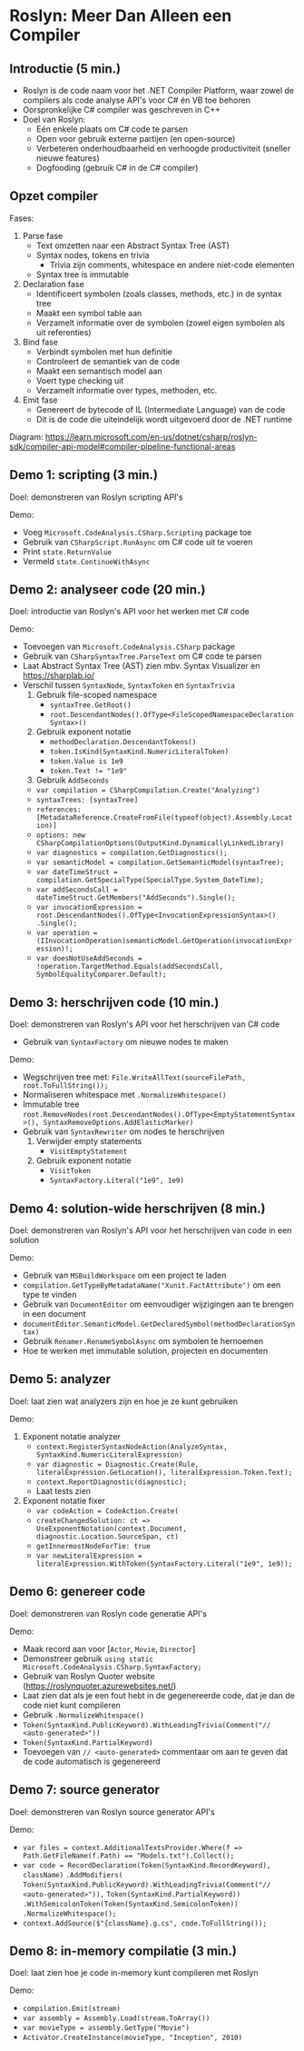 # Roslyn: Meer Dan Alleen een Compiler

## Introductie (5 min.)

- Roslyn is de code naam voor het .NET Compiler Platform, waar zowel de compilers als code analyse API's voor C# én VB toe behoren
- Oorspronkelijke C# compiler was geschreven in C++
- Doel van Roslyn:
  - Eén enkele plaats om C# code te parsen
  - Open voor gebruik externe partijen (en open-source)
  - Verbeteren onderhoudbaarheid en verhoogde productiviteit (sneller nieuwe features)
  - Dogfooding (gebruik C# in de C# compiler)

## Opzet compiler

Fases:

1. Parse fase
   - Text omzetten naar een Abstract Syntax Tree (AST)
   - Syntax nodes, tokens en trivia
     - Trivia zijn comments, whitespace en andere niet-code elementen
   - Syntax tree is immutable
2. Declaration fase
   - Identificeert symbolen (zoals classes, methods, etc.) in de syntax tree
   - Maakt een symbol table aan
   - Verzamelt informatie over de symbolen (zowel eigen symbolen als uit referenties)
3. Bind fase
   - Verbindt symbolen met hun definitie
   - Controleert de semantiek van de code
   - Maakt een semantisch model aan
   - Voert type checking uit
   - Verzamelt informatie over types, methoden, etc.
4. Emit fase
   - Genereert de bytecode of IL (Intermediate Language) van de code
   - Dit is de code die uiteindelijk wordt uitgevoerd door de .NET runtime

Diagram: https://learn.microsoft.com/en-us/dotnet/csharp/roslyn-sdk/compiler-api-model#compiler-pipeline-functional-areas

## Demo 1: scripting (3 min.)

Doel: demonstreren van Roslyn scripting API's

Demo:

- Voeg `Microsoft.CodeAnalysis.CSharp.Scripting` package toe
- Gebruik van `CSharpScript.RunAsync` om C# code uit te voeren
- Print `state.ReturnValue`
- Vermeld `state.ContinueWithAsync`

## Demo 2: analyseer code (20 min.)

Doel: introductie van Roslyn's API voor het werken met C# code

Demo:

- Toevoegen van `Microsoft.CodeAnalysis.CSharp` package
- Gebruik van `CSharpSyntaxTree.ParseText` om C# code te parsen
- Laat Abstract Syntax Tree (AST) zien mbv. Syntax Visualizer en https://sharplab.io/
- Verschil tussen `SyntaxNode`, `SyntaxToken` en `SyntaxTrivia`
  1. Gebruik file-scoped namespace
     - `syntaxTree.GetRoot()`
     - `root.DescendantNodes().OfType<FileScopedNamespaceDeclarationSyntax>()`
  2. Gebruik exponent notatie
     - `methodDeclaration.DescendantTokens()`
     - `token.IsKind(SyntaxKind.NumericLiteralToken)`
     - `token.Value is 1e9`
     - `token.Text != "1e9"`
  3. Gebruik `AddSeconds`
  - `var compilation = CSharpCompilation.Create("Analyzing")`
  - `syntaxTrees: [syntaxTree]`
  - `references: [MetadataReference.CreateFromFile(typeof(object).Assembly.Location)]`
  - `options: new CSharpCompilationOptions(OutputKind.DynamicallyLinkedLibrary)`
  - `var diagnostics = compilation.GetDiagnostics();`
  - `var semanticModel = compilation.GetSemanticModel(syntaxTree);`
  - `var dateTimeStruct = compilation.GetSpecialType(SpecialType.System_DateTime);`
  - `var addSecondsCall = dateTimeStruct.GetMembers("AddSeconds").Single();`
  - `var invocationExpression = root.DescendantNodes().OfType<InvocationExpressionSyntax>() .Single();`
  - `var operation = (IInvocationOperation)semanticModel.GetOperation(invocationExpression)!;`
  - `var doesNotUseAddSeconds = !operation.TargetMethod.Equals(addSecondsCall, SymbolEqualityComparer.Default);`

## Demo 3: herschrijven code (10 min.)

Doel: demonstreren van Roslyn's API voor het herschrijven van C# code

- Gebruik van `SyntaxFactory` om nieuwe nodes te maken

Demo:

- Wegschrijven tree met: `File.WriteAllText(sourceFilePath, root.ToFullString());`
- Normaliseren whitespace met `.NormalizeWhitespace()`
- Immutable tree `root.RemoveNodes(root.DescendantNodes().OfType<EmptyStatementSyntax>(), SyntaxRemoveOptions.AddElasticMarker)`
- Gebruik van `SyntaxRewriter` om nodes te herschrijven
  1. Verwijder empty statements
     - `VisitEmptyStatement`
  2. Gebruik exponent notatie
     - `VisitToken`
     - `SyntaxFactory.Literal("1e9", 1e9)`

## Demo 4: solution-wide herschrijven (8 min.)

Doel: demonstreren van Roslyn's API voor het herschrijven van code in een solution

Demo:

- Gebruik van `MSBuildWorkspace` om een project te laden
- `compilation.GetTypeByMetadataName("Xunit.FactAttribute")` om een type te vinden
- Gebruik van `DocumentEditor` om eenvoudiger wijzigingen aan te brengen in een document
- `documentEditor.SemanticModel.GetDeclaredSymbol(methodDeclarationSyntax)`
- Gebruik `Renamer.RenameSymbolAsync` om symbolen te hernoemen
- Hoe te werken met immutable solution, projecten en documenten

## Demo 5: analyzer

Doel: laat zien wat analyzers zijn en hoe je ze kunt gebruiken

Demo:

1. Exponent notatie analyzer
   - `context.RegisterSyntaxNodeAction(AnalyzeSyntax, SyntaxKind.NumericLiteralExpression)`
   - `var diagnostic = Diagnostic.Create(Rule, literalExpression.GetLocation(), literalExpression.Token.Text);`
   - `context.ReportDiagnostic(diagnostic);`
   - Laat tests zien
2. Exponent notatie fixer
   - `var codeAction = CodeAction.Create(`
   - `createChangedSolution: ct => UseExponentNotation(context.Document, diagnostic.Location.SourceSpan, ct)`
   - `getInnermostNodeForTie: true`
   - `var newLiteralExpression = literalExpression.WithToken(SyntaxFactory.Literal("1e9", 1e9));`

## Demo 6: genereer code

Doel: demonstreren van Roslyn code generatie API's

Demo:

- Maak record aan voor [`Actor`, `Movie`, `Director`]
- Demonstreer gebruik `using static Microsoft.CodeAnalysis.CSharp.SyntaxFactory;`
- Gebruik van Roslyn Quoter website (https://roslynquoter.azurewebsites.net/)
- Laat zien dat als je een fout hebt in de gegenereerde code, dat je dan de code niet kunt compileren
- Gebruik `.NormalizeWhitespace()`
- `Token(SyntaxKind.PublicKeyword).WithLeadingTrivia(Comment("// <auto-generated>"))`
- `Token(SyntaxKind.PartialKeyword)`
- Toevoegen van `// <auto-generated>` commentaar om aan te geven dat de code automatisch is gegenereerd

## Demo 7: source generator

Doel: demonstreren van Roslyn source generator API's

Demo:

- `var files = context.AdditionalTextsProvider.Where(f => Path.GetFileName(f.Path) == "Models.txt").Collect();`
- `var code = RecordDeclaration(Token(SyntaxKind.RecordKeyword), className)`
  `.AddModifiers(`
  `Token(SyntaxKind.PublicKeyword).WithLeadingTrivia(Comment("// <auto-generated>")),`
  `Token(SyntaxKind.PartialKeyword))`
  `.WithSemicolonToken(Token(SyntaxKind.SemicolonToken))`
  `.NormalizeWhitespace();`
- `context.AddSource($"{className}.g.cs", code.ToFullString());`

## Demo 8: in-memory compilatie (3 min.)

Doel: laat zien hoe je code in-memory kunt compileren met Roslyn

Demo:

- `compilation.Emit(stream)`
- `var assembly = Assembly.Load(stream.ToArray())`
- `var movieType = assembly.GetType("Movie")`
- `Activator.CreateInstance(movieType, "Inception", 2010)`
